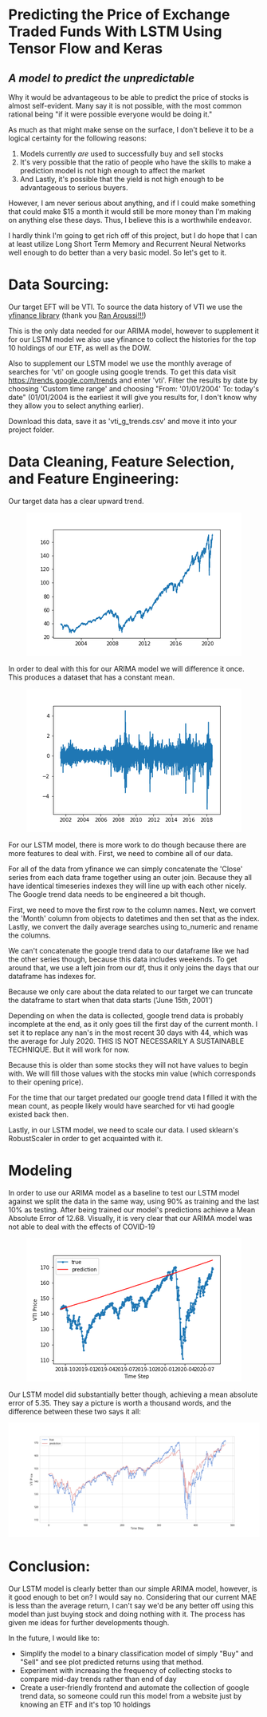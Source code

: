 # Predicting the Price of Exchange Traded Funds With LSTM Using Tensor Flow and Keras

## <em>A model to predict the unpredictable</em>

Why it would be advantageous to be able to predict the price of stocks is almost self-evident. Many say it is not possible, with the most common rational being "if it were possible everyone would be doing it."

As much as that might make sense on the surface, I don't believe it to be a logical certainty for the following reasons:

<ol>
<li>Models currently <em>are</em> used to successfully buy and sell stocks</li> 
<li>It's very possible that the ratio of people who have the skills to make a prediction model is not high enough to affect the market</li>
<li>And Lastly, it's possible that the yield is not high enough to be advantageous to serious buyers.</li>
</ol>

However, I am never serious about anything, and if I could make something that could make \$15 a month it would still be more money than I'm making on anything else these days. Thus, I believe this is a worthwhile endeavor.

I hardly think I'm going to get rich off of this project, but I do hope that I can at least utilize Long Short Term Memory and Recurrent Neural Networks well enough to do better than a very basic model. So let's get to it.

# Data Sourcing:

Our target EFT will be VTI. To source the data history of VTI we use the [yfinance library](https://pypi.org/project/yfinance/) (thank you [Ran Aroussi!!!](https://pypi.org/user/ranaroussi/))

This is the only data needed for our ARIMA model, however to supplement it for our LSTM model we also use yfinance to collect the histories for the top 10 holdings of our ETF, as well as the DOW.

Also to supplement our LSTM model we use the monthly average of searches for 'vti' on google using google trends. To get this data visit https://trends.google.com/trends and enter 'vti'. Filter the results by date by choosing 'Custom time range' and choosing "From: '01/01/2004' To: today's date" (01/01/2004 is the earliest it will give you results for, I don't know why they allow you to select anything earlier).

Download this data, save it as 'vti_g_trends.csv' and move it into your project folder.

# Data Cleaning, Feature Selection, and Feature Engineering:

Our target data has a clear upward trend.

<p align='center'>
<img src='images/vti_trend.png'>
</p>

In order to deal with this for our ARIMA model we will difference it once. This produces a dataset that has a constant mean.

<p align='center'>
<img src='images/train_diff.png'>
</p>

For our LSTM model, there is more work to do though because there are more features to deal with. First, we need to combine all of our data.

For all of the data from yfinance we can simply concatenate the 'Close' series from each data frame together using an outer join. Because they all have identical timeseries indexes they will line up with each other nicely. The Google trend data needs to be engineered a bit though.

First, we need to move the first row to the column names. Next, we convert the 'Month' column from objects to datetimes and then set that as the index. Lastly, we convert the daily average searches using to_numeric and rename the columns.

We can't concatenate the google trend data to our dataframe like we had the other series though, because this data includes weekends. To get around that, we use a left join from our df, thus it only joins the days that our dataframe has indexes for.

Because we only care about the data related to our target we can truncate the dataframe to start when that data starts ('June 15th, 2001')

Depending on when the data is collected, google trend data is probably incomplete at the end, as it only goes till the first day of the current month. I set it to replace any nan's in the most recent 30 days with 44, which was the average for July 2020. THIS IS NOT NECESSARILY A SUSTAINABLE TECHNIQUE. But it will work for now.

Because this is older than some stocks they will not have values to begin with. We will fill those values with the stocks min value (which corresponds to their opening price).

For the time that our target predated our google trend data I filled it with the mean count, as people likely would have searched for vti had google existed back then.

Lastly, in our LSTM model, we need to scale our data. I used sklearn's RobustScaler in order to get acquainted with it.

# Modeling

In order to use our ARIMA model as a baseline to test our LSTM model against we split the data in the same way, using 90% as training and the last 10% as testing. After being trained our model's predictions achieve a Mean Absolute Error of 12.68. Visually, it is very clear that our ARIMA model was not able to deal with the effects of COVID-19

<p align='center'>
<img src='images/ARIMA_preds_vs_true.png'>
</p>

Our LSTM model did substantially better though, achieving a mean absolute error of 5.35. They say a picture is worth a thousand words, and the difference between these two says it all:

<p align='center'>
<img src='images/lstm_preds_vs_true.png'>
</p>

# Conclusion:

Our LSTM model is clearly better than our simple ARIMA model, however, is it good enough to bet on? I would say no. Considering that our current MAE is less than the average return, I can't say we'd be any better off using this model than just buying stock and doing nothing with it. The process has given me ideas for further developments though.

In the future, I would like to:

<ul>
<li>Simplify the model to a binary classification model of simply "Buy" and "Sell" and see plot predicted returns using that method.</li>
<li>Experiment with increasing the frequency of collecting stocks to compare mid-day trends rather than end of day</li>
<li>Create a user-friendly frontend and automate the collection of google trend data, so someone could run this model from a website just by knowing an ETF and it's top 10 holdings</li>
</ul>
